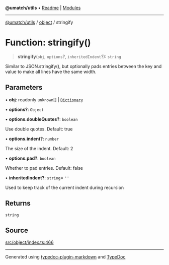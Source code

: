 **@umatch/utils** • [Readme](../../index.md) \| [Modules](../../modules.md)

***

[@umatch/utils](../../modules.md) / [object](../index.md) / stringify

# Function: stringify()

> **stringify**(`obj`, `options`?, `inheritedIndent`?): `string`

Similar to JSON.stringify(), but optionally pads entries between
the key and value to make all lines have the same width.

## Parameters

• **obj**: readonly `unknown`[] \| [`Dictionary`](../../index/type-aliases/Dictionary.md)

• **options?**: `Object`

• **options\.doubleQuotes?**: `boolean`

Use double quotes. Default: true

• **options\.indent?**: `number`

The size of the indent. Default: 2

• **options\.pad?**: `boolean`

Whether to pad entries. Default: false

• **inheritedIndent?**: `string`= `''`

Used to keep track of the current indent during recursion

## Returns

`string`

## Source

[src/object/index.ts:466](https://github.com/umatch-oficial/utils/blob/7d512db/src/object/index.ts#L466)

***

Generated using [typedoc-plugin-markdown](https://www.npmjs.com/package/typedoc-plugin-markdown) and [TypeDoc](https://typedoc.org/)
